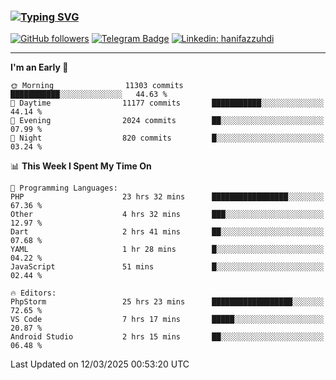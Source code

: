 ### [![Typing SVG](https://readme-typing-svg.herokuapp.com?font=lato&size=22&lines=Hi+There+👋)](https://git.io/typing-svg) 

[![GitHub followers](https://img.shields.io/github/followers/hanifazzuhdi?label=Follow&style=social)](https://github.com/hanifazzuhdi/?tab=follow) 
[![Telegram Badge](https://img.shields.io/badge/-hanif0198-blue?style=social&logo=telegram&link=https://www.t.me/hanif0198/)](https://www.t.me/hanif0198/) 
[![Linkedin: hanifazzuhdi](https://img.shields.io/badge/-hanifazzuhdi-blue?style=flat-square&logo=Linkedin&logoColor=white&link=https://www.linkedin.com/in/hanif-az-zuhdi-69688019b/)](https://www.linkedin.com/in/hanif-az-zuhdi-69688019b/) 

<hr/>

<!--START_SECTION:waka-->
**I'm an Early 🐤** 

```text
🌞 Morning                11303 commits       ███████████░░░░░░░░░░░░░░   44.63 % 
🌆 Daytime                11177 commits       ███████████░░░░░░░░░░░░░░   44.14 % 
🌃 Evening                2024 commits        ██░░░░░░░░░░░░░░░░░░░░░░░   07.99 % 
🌙 Night                  820 commits         █░░░░░░░░░░░░░░░░░░░░░░░░   03.24 % 
```


📊 **This Week I Spent My Time On** 

```text
💬 Programming Languages: 
PHP                      23 hrs 32 mins      █████████████████░░░░░░░░   67.36 % 
Other                    4 hrs 32 mins       ███░░░░░░░░░░░░░░░░░░░░░░   12.97 % 
Dart                     2 hrs 41 mins       ██░░░░░░░░░░░░░░░░░░░░░░░   07.68 % 
YAML                     1 hr 28 mins        █░░░░░░░░░░░░░░░░░░░░░░░░   04.22 % 
JavaScript               51 mins             █░░░░░░░░░░░░░░░░░░░░░░░░   02.44 % 

🔥 Editors: 
PhpStorm                 25 hrs 23 mins      ██████████████████░░░░░░░   72.65 % 
VS Code                  7 hrs 17 mins       █████░░░░░░░░░░░░░░░░░░░░   20.87 % 
Android Studio           2 hrs 15 mins       ██░░░░░░░░░░░░░░░░░░░░░░░   06.48 % 
```


 Last Updated on 12/03/2025 00:53:20 UTC
<!--END_SECTION:waka-->
